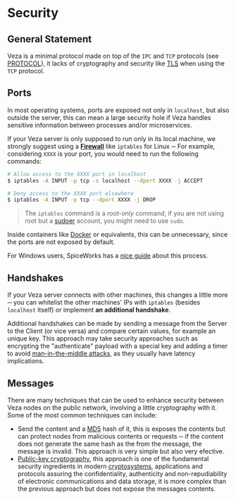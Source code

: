 # Security

## General Statement

Veza is a minimal protocol made on top of the `IPC` and `TCP` protocols (see [PROTOCOL][]), it lacks of cryptography and
security like [TLS][] when using the `TCP` protocol.

## Ports

In most operating systems, ports are exposed not only in `localhost`, but also outside the server, this can mean a large
security hole if Veza handles sensitive information between processes and/or microservices.

If your Veza server is only supposed to run only in its local machine, we strongly suggest using a **[Firewall][]** like
`iptables` for Linux ─ For example, considering `XXXX` is your port, you would need to run the following commands:

```bash
# Allow access to the XXXX port in localhost
$ iptables -A INPUT -p tcp -s localhost --dport XXXX -j ACCEPT
```
```bash
# Deny access to the XXXX port elsewhere
$ iptables -A INPUT -p tcp --dport XXXX -j DROP
```

> The `iptables` command is a *root-only* command, if you are not using root but a [sudoer][] account, you might need to
use `sudo`.

Inside containers like [Docker][] or equivalents, this can be unnecessary, since the ports are not exposed by default.

For Windows users, SpiceWorks has a [nice guide][WindowsFirewall] about this process.

## Handshakes

If your Veza server connects with other machines, this changes a little more ─ you can whitelist the other machines' IPs
with `iptables` (besides `localhost` itself) or implement **an additional handshake**.

Additional handshakes can be made by sending a message from the Server to the Client (or vice versa) and compare certain
values, for example an unique key. This approach may take security approaches such as encrypting the "authenticate"
payload with a special key and adding a timer to avoid [man-in-the-middle attacks][ManInTheMiddle], as they usually have
latency implications.

## Messages

There are many techniques that can be used to enhance security between Veza nodes on the public network, involving a
little cryptography with it. Some of the most common techniques can include:

- Send the content and a [MD5][] hash of it, this is exposes the contents but can protect nodes from malicious contents
or requests ─ if the content does not generate the same hash as the from the message, the message is invalid. This
approach is very simple but also very efective.
- [Public-key cryptography][PublicKeyCryptography], this approach is one of the fundamental security ingredients in
modern [cryptosystems][], applications and protocols assuring the confidentiality, authenticity and non-repudiability of
electronic communications and data storage, it is more complex than the previous approach but does not expose the
messages contents.

[PROTOCOL]: ./PROTOCOL.md
[TLS]: https://en.wikipedia.org/wiki/Transport_Layer_Security
[Firewall]: https://en.wikipedia.org/wiki/Firewall_(computing)
[sudoer]: https://help.ubuntu.com/community/Sudoers
[Docker]: https://www.docker.com/
[WindowsFirewall]: https://community.spiceworks.com/how_to/159244-block-or-allow-tcp-ip-port-in-windows-firewall
[ManInTheMiddle]: https://en.wikipedia.org/wiki/Man-in-the-middle_attack
[MD5]: https://en.wikipedia.org/wiki/MD5
[PublicKeyCryptography]: https://en.wikipedia.org/wiki/Public-key_cryptography
[cryptosystems]: https://en.wikipedia.org/wiki/Cryptosystem
